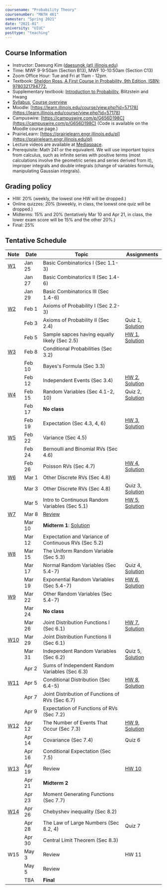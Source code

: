 ```yaml
---
coursename: "Probability Theory"
coursenumber: "MATH 461"
semester: "Spring 2021"
date: "2021-01"
university: "UIUC"
posttype: "teaching"
---
```


## Course Information

- Instructor: Daesung Kim ([daesungk (at) illinois.edu](mailto:daesungk@illinois.edu))
- Time: MWF 9-9:50am (Section B13), MWF 10-10:50am (Section C13)
- Zoom Office Hour: Tue and Fri at 11am - 12pm.
- Textbook: [Sheldon Ross, A First Course in Probability, 9th Edition, ISBN: 9780321794772.](https://www.amazon.com/First-Course-Probability-9th/dp/032179477X)
- Supplementary textbook: [Introduction to Probability](http://probabilitybook.net), Blitzstein and Hwang
- [Syllabus](math461-s21-syllabus.pdf), [Course overview](math461-s21-overview.pdf) 
- Moodle: [https://learn.illinois.edu/course/view.php?id=57178](https://learn.illinois.edu/course/view.php?id=57178) 
- Campuswire: [https://campuswire.com/p/G656D198C](https://campuswire.com/p/G656D198C) (Code is available on the Moodle course page.)
- PrairieLearn: [https://prairielearn.engr.illinois.edu/pl](https://prairielearn.engr.illinois.edu/pl)
- Lecture videos are available at [Mediaspace](https://mediaspace.illinois.edu/channel/MATH+461%3A+Probability+Theory+Spring+2021/197286143).
- Prerequisite: Math 241 or the equivalent. We will use important topics from calculus, such as infinite series with positive terms (most calculations involve the geometric series and series derived from it), improper integrals and double integrals (change of variables formula, manipulating Gaussian integrals).

## Grading policy
- HW: 20% (weekly, the lowest one HW will be dropped.)
- Online quizzes: 20% (biweekly, in class, the loewst one quiz will be dropped.)
- Midterms: 15% and 20% (tentatively Mar 10 and Apr 21, in class, the lower exam score will be 15% and the other 20%.)
- Final: 25%

## Tentative Schedule 
| Note                            | Date   | Topic                                                | Assignments                                                     |
| ---                             | ---    | ---                                                  | ---                                                             |
| [W1](math461-s21-note-w1.pdf)   | Jan 25 | Basic Combinatorics I (Sec 1.1-3)                    |                                                                 |
|                                 | Jan 27 | Basic Combinatorics II (Sec 1.4-6)                   |                                                                 |
|                                 | Jan 29 | Basic Combinatorics III (Sec 1.4-6)                  |                                                                 |
| [W2](math461-s21-note-w2.pdf)   | Feb 1  | Axioms of Probability I (Sec 2.2-3)                  |                                                                 |
|                                 | Feb 3  | Axioms of Probability II (Sec 2.4)                   | Quiz 1, [Solution](math461-s21-quiz1sol.pdf)                    |
|                                 | Feb 5  | Sample sapces having equally likely (Sec 2.5)        | [HW 1](math461-s21-hw1.pdf), [Solution](math461-s21-hw1sol.pdf) |
| [W3](math461-s21-note-w3.pdf)   | Feb 8  | Conditional Probabilities (Sec 3.2)                  |                                                                 |
|                                 | Feb 10 | Bayes's Formula (Sec 3.3)                            |                                                                 |
|                                 | Feb 12 | Independent Events (Sec 3.4)                         | [HW 2](math461-s21-hw2.pdf), [Solution](math461-s21-hw2sol.pdf) |
| [W4](math461-s21-note-w4.pdf)   | Feb 15 | Random Variables (Sec 4.1-2, 10)                     | Quiz 2, [Solution](math461-s21-quiz2sol.pdf)                    |
|                                 | Feb 17 | **No class**                                         |                                                                 |
|                                 | Feb 19 | Expectation (Sec 4.3, 4, 6)                          | [HW 3](math461-s21-hw3.pdf), [Solution](math461-s21-hw3sol.pdf) |
| [W5](math461-s21-note-w5.pdf)   | Feb 22 | Variance (Sec 4.5)                                   |                                                                 |
|                                 | Feb 24 | Bernoulli and Binomial RVs (Sec 4.6)                 |                                                                 |
|                                 | Feb 26 | Poisson RVs (Sec 4.7)                                | [HW 4](math461-s21-hw4.pdf), [Solution](math461-s21-hw4sol.pdf) |
| [W6](math461-s21-note-w6.pdf)   | Mar 1  | Other Discrete RVs (Sec 4.8)                         |                                                                 |
|                                 | Mar 3  | Other Discrete RVs (Sec 4.8)                         | Quiz 3, [Solution](math461-s21-quiz3sol.pdf)                    |
|                                 | Mar 5  | Intro to Continuous Random Variables (Sec 5.1)       | [HW 5](math461-s21-hw5.pdf), [Solution](math461-s21-hw5sol.pdf) |
| [W7](math461-s21-note-w7.pdf)   | Mar 8  | [Review](math461-s21-MT1.pdf)                        |                                                                 |
|                                 | Mar 10 | **Midterm 1**: [Solution](math461-s21-mt1sol.pdf)    |                                                                 |
|                                 | Mar 12 | Expectation and Variance of Continuous RVs (Sec 5.2) |                                                                 |
| [W8](math461-s21-note-w8.pdf)   | Mar 15 | The Uniform Random Variable (Sec 5.3)                |                                                                 |
|                                 | Mar 17 | Normal Random Variables (Sec 5.4-7)                  | Quiz 4, [Solution](math461-s21-quiz4sol.pdf)                    |
|                                 | Mar 19 | Exponential Random Variables (Sec 5.4-7)             | [HW 6](math461-s21-hw6.pdf), [Solution](math461-s21-hw6sol.pdf) |
| [W9](math461-s21-note-w9.pdf)   | Mar 22 | Other Random Variables (Sec 5.4-7)                   |                                                                 |
|                                 | Mar 24 | **No class**                                         |                                                                 |
|                                 | Mar 26 | Joint Distribution Functions I (Sec 6.1)             | [HW 7](math461-s21-hw7.pdf), [Solution](math461-s21-hw7sol.pdf) |
| [W10](math461-s21-note-w10.pdf) | Mar 29 | Joint Distribution Functions II (Sec 6.1)            |                                                                 |
|                                 | Mar 31 | Independent Random Variables (Sec 6.2)               | Quiz 5, [Solution](math461-s21-quiz5sol.pdf)                    |
|                                 | Apr 2  | Sums of Independent Random Variables (Sec 6.3)       |                                                                 |
| [W11](math461-s21-note-w11.pdf) | Apr 5  | Conditional Distribution (Sec 6.4-5)                 | [HW 8](math461-s21-hw8.pdf), [Solution](math461-s21-hw8sol.pdf) |
|                                 | Apr 7  | Joint Distribution of Functions of RVs (Sec 6.7)     |                                                                 |
|                                 | Apr 9  | Expectation of Functions of RVs (Sec 7.2)            |                                                                 |
| [W12](math461-s21-note-w12.pdf) | Apr 12 | The Number of Events That Occur (Sec 7.3)            | [HW 9](math461-s21-hw9.pdf), [Solution](math461-s21-hw9sol.pdf) |
|                                 | Apr 14 | Covariance (Sec 7.4)                                 | Quiz 6                                                          |
|                                 | Apr 16 | Conditional Expectation (Sec 7.5)                    |                                                                 |
| [W13](math461-s21-note-w13.pdf) | Apr 19 | Review                                               | [HW 10](math461-s21-hw10.pdf)                                   |
|                                 | Apr 21 | **Midterm 2**                                        |                                                                 |
|                                 | Apr 23 | Moment Generating Functions (Sec 7.7)                |                                                                 |
| [W14](math461-s21-note-w14.pdf) | Apr 26 | Chebyshev inequality (Sec 8.2)                       |                                                                 |
|                                 | Apr 28 | The Law of Large Numbers (Sec 8.2, 4)                | Quiz 7                                                          |
|                                 | Apr 30 | Central Limit Theorem (Sec 8.3)                      |                                                                 |
| W15                             | May 3  | Review                                               | HW 11                                                           |
|                                 | May 5  | Review                                               |                                                                 |
|                                 | TBA    | **Final**                                            |                                                                 |


